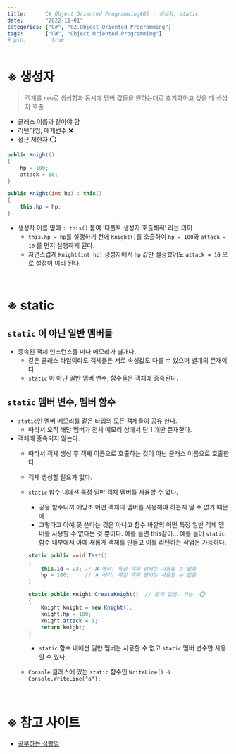 ```yaml
---
title:      C# Object Oriented Programming#02 | 생성자, static
date:       "2022-11-01"
categories: ["C#", "02.Object Oriented Programming"]
tags:       ["C#", "Object Oriented Programming"]
# pin:        true
---
```


# ※ 생성자
> 객체를 ```new```로 생성함과 동시에 멤버 값들을 원하는대로 초기화하고 싶을 때 생성자 호출

- 클래스 이름과 같아야 함
- 리턴타입, 매개변수 ❌
- 접근 제한자 ⭕

```c#
public Knight()
{
    hp = 100;
    attack = 10;
}

public Knight(int hp) : this()
{
    this.hp = hp;
}
```

- 생성자 이름 옆에 ```: this()``` 붙여 ‘디폴트 생성자 호출해줘’ 라는 의미
  - ```this.hp = hp```를 실행하기 전에 ```Knight()```를 호출하여 ```hp = 100```와 ```attack = 10``` 를 먼저 실행하게 된다.
  - 자연스럽게 ```Knight(int hp)``` 생성자에서 ```hp``` 값만 설정헀어도 ```attack = 10``` 으로 설정이 미리 된다.

<br>

# ※ static
## ```static``` 이 아닌 일반 멤버들
- 종속된 객체 인스턴스들 마다 메모리가 별개다.
  - 같은 클래스 타입이라도 객체들은 서로 속성값도 다를 수 있으며 별개의 존재이다.
  - ```static``` 이 아닌 일반 멤버 변수, 함수들은 객체에 종속된다.

## ```static``` 멤버 변수, 멤버 함수
- ```static```인 멤버 메모리를 같은 타입의 모든 객체들이 공유 한다.
  - 따라서 오직 해당 멤버가 전체 메모리 상에서 단 1 개만 존재한다.
- 객체에 종속되지 않는다.
  - 따라서 객체 생성 후 객체 이름으로 호출하는 것이 아닌 클래스 이름으로 호출한다.
  - 객체 생성할 필요가 없다.
  - ```static``` 함수 내에선 특정 일반 객체 멤버를 사용할 수 없다.
    - 공용 함수니까 애당초 어떤 객체의 멤버를 사용해야 하는지 알 수 없기 때문에
    - 그렇다고 아예 못 쓴다는 것은 아니고 함수 바깥의 어떤 특정 일반 객체 멤버를 사용할 수 없다는 것 뿐이다. 예를 들면 this같이… 예를 들어 ```static```함수 내부에서 아예 새롭게 객체를 만들고 이를 리턴하는 작업은 가능하다.

    ```c#
    static public void Test()
    {
        this.id = 23; // ❌ 에러! 특정 객체 멤버는 사용할 수 없음
        hp = 100;     // ❌ 에러! 특정 객체 멤버는 사용할 수 없음
    }

    static public Knight CreateKnight()  // 문제 없음. 가능. ⭕
    {
        Knight knight = new Knight();
        knight.hp = 100;
        knight.attack = 1;
        return knight;
    }
    ```
    - ```static``` 함수 내에선 일반 멤버는 사용할 수 없고 ```static``` 멤버 변수만 사용할 수 있다.
  - ```Console``` 클래스에 있는 ```static``` 함수인 ```WriteLine()``` -> ```Console.WriteLine("a");```

<br>

# ※ 참고 사이트
- [공부하는 식빵맘](https://ansohxxn.github.io/c%20sharp/ch5-2/)